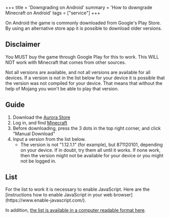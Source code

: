 +++
title = 'Downgrading on Android'
summary = 'How to downgrade Minecraft on Android'
tags = ["service"]
+++

On Android the game is commonly downloaded from Google's Play Store. By
using an alternative store app it is possible to download older
versions.

## Disclaimer

You MUST buy the game through Google Play for this to work. This WILL
NOT work with Minecraft that comes from other sources.

Not all versions are available, and not all versions are available for
all devices. If a version is not in the list below for your device it is
possible that the version was not compiled for your device. That means
that without the help of Mojang you won't be able to play that version.

## Guide

1. Download the [Aurora Store](https://aurorastore.org/)
2. Log in, and find [Minecraft](https://play.google.com/store/apps/details?id=com.mojang.minecraftpe)
3. Before downloading, press the 3 dots in the top right corner, and
   click "Manual Download"
4. Input a version from the list below.
   - The version is not "1.12.1.1" (for example), but 871120101,
     depending on your device. If in doubt, try them all until it
     works. If none work, then the version might not be available for
     your device or you might not be logged in.

## List

<noscript>
  For the list to work it is necessary to enable JavaScript. Here are
  the [instructions how to enable JavaScript in your web
  browser](https://www.enable-javascript.com/).

  In addition, [the list is available in a computer readable format
  here](/android-versions-playstore.json).
</noscript>

<mcbe-android-version-picker />

<script defer src="../../android-version-picker.js"></script>
